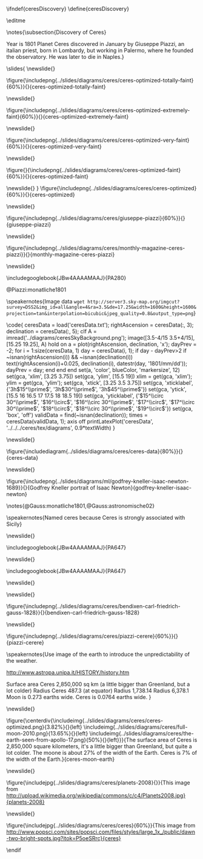 \ifndef{ceresDiscovery}
\define{ceresDiscovery}

\editme

\notes{\subsection{Discovery of Ceres}

Year is 1801 Planet Ceres discovered in January by Giuseppe Piazzi, an italian priest, born in Lombardy, but working in Palermo, where he founded the observatory. He was later to die in Naples.}


\slides{
\newslide{} 

\figure{\includepng{../slides/diagrams/ceres/ceres-optimized-totally-faint}{60%}}{}{ceres-optimized-totally-faint}

\newslide{}

\figure{\includepng{../slides/diagrams/ceres/ceres-optimized-extremely-faint}{60%}}{}{ceres-optimized-extremely-faint}

\newslide{}

\figure{\includepng{../slides/diagrams/ceres/ceres-optimized-very-faint}{60%}}{}{ceres-optimized-very-faint}

\newslide{}

\figure{}{\includepng{../slides/diagrams/ceres/ceres-optimized-faint}{60%}}{}{ceres-optimized-faint}

\newslide{}
}
\figure{\includepng{../slides/diagrams/ceres/ceres-optimized}{60%}}{}{ceres-optimized}

\newslide{}

\figure{\includepng{../slides/diagrams/ceres/giuseppe-piazzi}{60%}}{}{giuseppe-piazzi}

\newslide{}

\figure{\includepng{../slides/diagrams/ceres/monthly-magazine-ceres-piazzi}}{}{monthly-magazine-ceres-piazzi}

\newslide{}

\includegooglebook{JBw4AAAAMAAJ}{PA280}

@Piazzi:monatliche1801

<!--[\includepng{../slides/diagrams/ceres/ceres-beobachtung-von-piazzi}{100%}](https://play.google.com/books/reader?printsec=frontcover&output=reader&id=JBw4AAAAMAAJ&pg=GBS.PA280)-->

\speakernotes{Image data ```wget http://server3.sky-map.org/imgcut?survey=DSS2&img_id=all&angle=4&ra=3.5&de=17.25&width=1600&height=1600&projection=tan&interpolation=bicubic&jpeg_quality=0.8&output_type=png```}

\code{
    ceresData = load('ceresData.txt');
    rightAscension = ceresData(:, 3);
    declination = ceresData(:, 5);
    clf
    A = imread('../diagrams/ceresSkyBackground.png');
    image([3.5-4/15 3.5+4/15], [15.25 19.25], A)
    hold on
    a = plot(rightAscension, declination, 'x');
    dayPrev = -2;
    for i = 1:size(ceresData, 1)
      day = ceresData(i, 1);
      if day - dayPrev>2
        if ~isnan(rightAscension(i)) && ~isnan(declination(i))
          text(rightAscension(i)+0.025, declination(i), datestr(day, '1801/mm/dd'));
          dayPrev = day;
        end
      end
    end
    set(a, 'color', blueColor, 'markersize', 12)
    set(gca, 'xlim', [3.25 3.75])
    set(gca, 'ylim', [15.5 19])
    xlim = get(gca, 'xlim');
    ylim = get(gca, 'ylim');
    set(gca, 'xtick', [3.25 3.5 3.75])
    set(gca, 'xticklabel', {'$3$h$15^\\prime$', '$3$h$30^\\prime$', '$3$h$45^\\prime$'})
    set(gca, 'ytick', [15.5 16 16.5 17 17.5 18 18.5 19])
    set(gca, 'yticklabel', {'$15^\\circ 30^\\prime$', '$16^\\circ$', '$16^\\circ 30^\\prime$', '$17^\\circ$', '$17^\\circ 30^\\prime$', '$18^\\circ$', '$18^\\circ 30^\\prime$', '$19^\\circ$'})
    set(gca, 'box', 'off')
    validData = find(~isnan(declination));
    times = ceresData(validData, 1);
    axis off
    printLatexPlot('ceresData', '../../../ceres/tex/diagrams', 0.9*textWidth)
}

\newslide{}

\figure{\includediagram{../slides/diagrams/ceres/ceres-data}{80%}}{}{ceres-data}

\newslide{}

\figure{\includepng{../slides/diagrams/ml/godfrey-kneller-isaac-newton-1689}}{}{Godfrey Kneller portrait of Isaac Newton}{godfrey-kneller-isaac-newton}

\notes{@Gauss:monatliche1801,@Gauss:astronomische02}

\speakernotes{Named ceres because Ceres is strongly associated with Sicily}


\newslide{}

\includegooglebook{JBw4AAAAMAAJ}{PA647}

<!--[\includepng{../slides/diagrams/ceres/gauss-ceres-prediction-monatliche}](https://play.google.com/books/reader?printsec=frontcover&output=reader&id=JBw4AAAAMAAJ&pg=GBS.PA647)-->

\newslide{}
<!--trim=0cm 9cm 0cm 12cm, clip=true-->
\includegooglebook{JBw4AAAAMAAJ}{PA647}

<!--[\includepng{../slides/diagrams/ceres/gauss-ceres-prediction-monatliche}](https://play.google.com/books/reader?printsec=frontcover&output=reader&id=JBw4AAAAMAAJ&pg=GBS.PA647)-->

\newslide{}

<!---

\includepng{../slides/diagrams/ceres/ceres-orbit-gauss}
-->

\newslide{}

\figure{\includepng{../slides/diagrams/ceres/bendixen-carl-friedrich-gauss-1828}}{}{bendixen-carl-friedrich-gauss-1828}


<!--

\include{_ml/includes/overdetermined-inaugural.md}

-->

\newslide{}

\figure{\includepng{../slides/diagrams/ceres/piazzi-cerere}{60%}}{}{piazzi-cerere}

\speakernotes{Use image of the earth to introduce the unpredictability of the weather. 

http://www.astropa.unipa.it/HISTORY/history.htm

Surface area Ceres 2,850,000 sq km (a little bigger than Greenland, but a lot colder)
Radius Ceres 487.3 (at equator)
Radius 1,738.14
Radius  6,378.1
Moon is 0.273 earths wide.
Ceres is 0.0764 earths wide.
}

\newslide{}
  
\figure{\centerdiv{\includeimg{../slides/diagrams/ceres/ceres-optimized.png}{3.82%}{}{left}
\includeimg{../slides/diagrams/ceres/full-moon-2010.png}{13.65%}{}{left}
\includeimg{../slides/diagrams/ceres/the-earth-seen-from-apollo-17.png}{50%}{}{left}}}{The surface area of Ceres is 2,850,000 square kilometers, it's a little bigger than Greenland, but quite a lot colder. The moone is about 27% of the width of the Earth. Ceres is 7% of the width of the Earth.}{ceres-moon-earth}

\newslide{}
  

\figure{\includejpg{../slides/diagrams/ceres/planets-2008}{}}{This image from http://upload.wikimedia.org/wikipedia/commons/c/c4/Planets2008.jpg}{planets-2008}
  
\newslide{}


\figure{\includejpg{../slides/diagrams/ceres/ceres}{60%}}{This image from http://www.popsci.com/sites/popsci.com/files/styles/large_1x_/public/dawn-two-bright-spots.jpg?itok=P5oeSRrc}{ceres}


\endif
